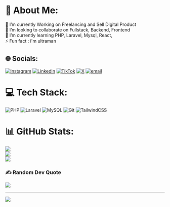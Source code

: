 # 💫 About Me:
🔭 I’m currently Working on Freelancing and Sell Digital Product <br>👯 I’m looking to collaborate on Fullstack, Backend, Frontend<br>🌱 I’m currently learning PHP, Laravel, Mysql, React, <br>⚡ Fun fact  : i'm ultraman


## 🌐 Socials:
[![Instagram](https://img.shields.io/badge/Instagram-%23E4405F.svg?logo=Instagram&logoColor=white)](https://instagram.com/@biwwhere_) [![LinkedIn](https://img.shields.io/badge/LinkedIn-%230077B5.svg?logo=linkedin&logoColor=white)]([https://linkedin.com/in/MochAbdieFirdausRidwan](https://www.linkedin.com/in/moch-abdie-firdaus-ridwan)) [![TikTok](https://img.shields.io/badge/TikTok-%23000000.svg?logo=TikTok&logoColor=white)](https://tiktok.com/@biwwaja0_0) [![X](https://img.shields.io/badge/X-black.svg?logo=X&logoColor=white)](https://x.com/@biww_0) [![email](https://img.shields.io/badge/Email-D14836?logo=gmail&logoColor=white)](mailto:mochabdiefirdausridwan@gmail.com) 

# 💻 Tech Stack:
![PHP](https://img.shields.io/badge/php-%23777BB4.svg?style=for-the-badge&logo=php&logoColor=white) ![Laravel](https://img.shields.io/badge/laravel-%23FF2D20.svg?style=for-the-badge&logo=laravel&logoColor=white) ![MySQL](https://img.shields.io/badge/mysql-4479A1.svg?style=for-the-badge&logo=mysql&logoColor=white) ![Git](https://img.shields.io/badge/git-%23F05033.svg?style=for-the-badge&logo=git&logoColor=white) ![TailwindCSS](https://img.shields.io/badge/tailwindcss-%2338B2AC.svg?style=for-the-badge&logo=tailwind-css&logoColor=white)
# 📊 GitHub Stats:
![](https://github-readme-stats.vercel.app/api?username=invectus-dev&theme=default&hide_border=false&include_all_commits=true&count_private=true)<br/>
![](https://nirzak-streak-stats.vercel.app/?user=invectus-dev&theme=default&hide_border=false)<br/>
![](https://github-readme-stats.vercel.app/api/top-langs/?username=invectus-dev&theme=default&hide_border=false&include_all_commits=true&count_private=true&layout=compact)

### ✍️ Random Dev Quote
![](https://quotes-github-readme.vercel.app/api?type=horizontal&theme=light)

---
[![](https://visitcount.itsvg.in/api?id=invectus-dev&icon=7&color=1)](https://visitcount.itsvg.in)

<!-- Proudly created with GPRM ( https://gprm.itsvg.in ) -->
